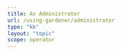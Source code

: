 ```yaml
---
title: As Administrator
url: /using-gardener/administrator
type: "kb"
layout: "topic"
scope: operator
---
```



<div  class="hero">
    <div class="container reveal-fast" style="visibility:hidden">
        <h1>Learning Material</h1>
        <div class="preamble reveal-slow">
            Everything you need to know to operate gardener.
        </div>
    </div>
</div>
